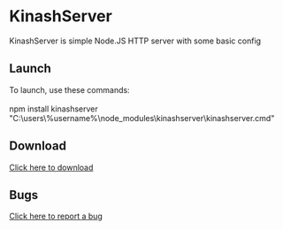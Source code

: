 <h1>KinashServer</h1>
KinashServer is simple Node.JS HTTP server with some basic config
<h2>Launch</h2>
<p>To launch, use these commands: 
<br>
<br>
npm install kinashserver
<br>
"C:\users\%username%\node_modules\kinashserver\kinashserver.cmd"</p>
<h2>Download</h2>
<a href="https://github.com/andriy332/KinashServer/releases/">Click here to download</a>
<h2>Bugs</h2>
<a href="https://github.com/andriy332/KinashServer/issues">Click here to report a bug</a>
